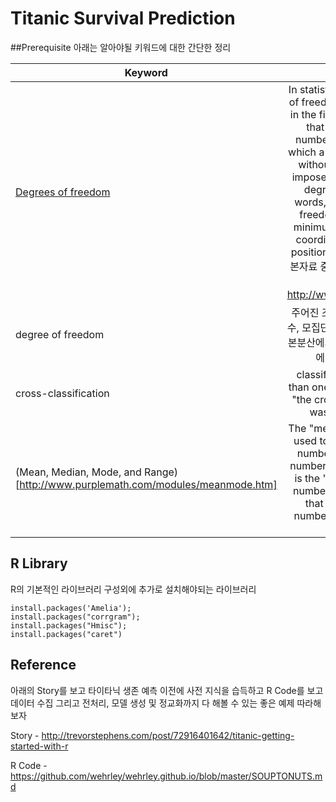 # Titanic Survival Prediction 

##Prerequisite
아래는 알아야될 키워드에 대한 간단한 정리

|Keyword|Description|
|----------|:-------------:|
| [Degrees of freedom](https://en.wikipedia.org/wiki/Degrees_of_freedom_(statistics)) | In statistics, the number of degrees of freedom is the number of values in the final calculation of a statistic that are free to vary.[1] The number of independent ways by which a dynamic system can move, without violating any constraint imposed on it, is called number of degrees of freedom. In other words, the number of degrees of freedom can be defined as the minimum number of independent coordinates that can specify the position of the system completely. 본자료 중 모집단에 대한 정보를 주는 독립적인 자료의 수 , http://www.statedu.com/term/7334 |
| degree of freedom  | 주어진 조건에서 자유롭게 뽑을 수 있는 수, 모집단이 아닌 표본에서 주로 쓴다. 표본분산에서 자유도 n-1로 나눠주는 경우에 대한 내용은 [여기](http://dain.tistory.com/317)를 참조 |
| cross-classification |  classification according to more than one attribute at the same time; "the cross-classification of cases was done by age and sex" |
|  (Mean, Median, Mode, and Range) [http://www.purplemath.com/modules/meanmode.htm] | The "mean" is the "average" you're used to, where you add up all the numbers and then divide by the number of numbers. The "median" is the "middle" value in the list of numbers The "mode" is the value that occurs most often. If no number is repeated, then there is no mode for the list. |

## R Library
R의 기본적인 라이브러리 구성외에 추가로 설치해야되는 라이브러리
```
install.packages('Amelia');
install.packages("corrgram");
install.packages("Hmisc");
install.packages("caret")
```


## Reference 

아래의 Story를 보고 타이타닉 생존 예측 이전에 사전 지식을 습득하고
R Code를 보고 데이터 수집 그리고 전처리, 모델 생성 및 정교화까지 다 해볼 수 있는 좋은 예제 따라해보자

Story - http://trevorstephens.com/post/72916401642/titanic-getting-started-with-r

R Code - https://github.com/wehrley/wehrley.github.io/blob/master/SOUPTONUTS.md
